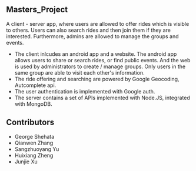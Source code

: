 ## Masters_Project
A client - server app, where users are allowed to offer rides which is visible to others. Users can also search rides and then join them if they are interested. Furthermore, admins are allowed to manage the groups and events.

* The client inlcudes an android app and a website. The android app allows users to share or search rides, or find public events. And the web is used by administrators to create / manage groups. Only users in the same group are able to visit each other's information.
* The ride offering and searching are powered by Google Geocoding, Autcomplete api.
* The user authentication is implemented with Google auth.
* The server contains a set of APIs implemented with Node.JS, integrated with MongoDB.

## Contributors
* George Shehata
* Qianwen Zhang
* Sangzhuoyang Yu
* Huixiang Zheng
* Junjie Xu

